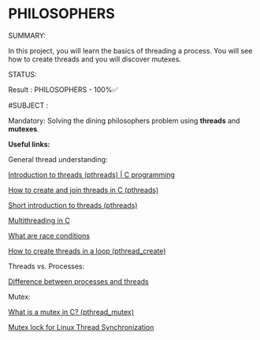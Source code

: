 # PHILOSOPHERS

                
SUMMARY:

In this project, you will learn the basics of threading a process.
You will see how to create threads and you will discover mutexes.



STATUS:

Result : 
PHILOSOPHERS - 100%✅



#SUBJECT :

Mandatory: Solving the dining philosophers problem using **threads** and **mutexes**.

**Useful links:**

General thread understanding:

[Introduction to threads (pthreads) | C programming](https://www.youtube.com/watch?v=ldJ8WGZVXZk)

[How to create and join threads in C (pthreads)](https://www.youtube.com/watch?v=uA8X5zNOGw8&list=PL9IEJIKnBJjFZxuqyJ9JqVYmuFZHr7CFM)

[Short introduction to threads (pthreads)](https://www.youtube.com/watch?v=d9s_d28yJq0&list=PLfqABt5AS4FmuQf70psXrsMLEDQXNkLq2)

[Multithreading in C](https://www.geeksforgeeks.org/multithreading-in-c/)

[What are race conditions](https://www.youtube.com/watch?v=FY9livorrJI)

[How to create threads in a loop (pthread_create)](https://www.youtube.com/watch?v=xoXzp4B8aQk)


Threads vs. Processes:

[Difference between processes and threads](https://www.youtube.com/watch?v=IKG1P4rgm54)

Mutex:

[What is a mutex in C? (pthread_mutex)](https://www.youtube.com/watch?v=oq29KUy29iQ)

[Mutex lock for Linux Thread Synchronization](https://www.geeksforgeeks.org/mutex-lock-for-linux-thread-synchronization/)
